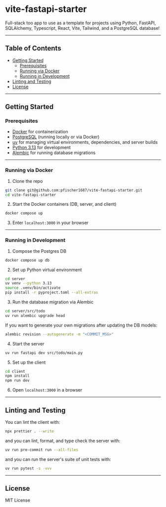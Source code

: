 # vite-fastapi-starter

Full-stack too app to use as a template for projects using Python, FastAPI, SQLAlchemy, Typescript, React, Vite,
Tailwind, and a PostgreSQL database!

---

## Table of Contents

- [Getting Started](#getting-started)
  - [Prerequisites](#prerequisites)
  - [Running via Docker](#running-via-docker)
  - [Running in Development](#running-in-development)
- [Linting and Testing](#linting-and-testing)
- [License](#license)

---

## Getting Started

### Prerequisites

- [Docker](https://www.docker.com/) for containerization
- [PostgreSQL](https://www.postgresql.org/) (running locally or via Docker)
- [uv](https://docs.astral.sh/uv/) for managing virtual environments, dependencies, and server builds
- [Python 3.13](https://www.python.org/downloads/) for development
- [Alembic](https://alembic.sqlalchemy.org/en/latest/index.html) for running database migrations

---

### Running via Docker

1. Clone the repo

```bash
git clone git@github.com:pfischer1687/vite-fastapi-starter.git
cd vite-fastapi-starter
```

2. Start the Docker containers (DB, server, and client)

```bash
docker compose up
```

3. Enter `localhost:3000` in your browser

---

### Running in Development

1. Compose the Postgres DB

```bash
docker compose up db
```

2. Set up Python virtual environment

```bash
cd server
uv venv --python 3.13
source .venv/bin/activate
pip install -r pyproject.toml --all-extras
```

3. Run the database migration via Alembic

```bash
cd server/src/todo
uv run alembic upgrade head
```

If you want to generate your own migrations after updating the DB models:

```bash
alembic revision --autogenerate -m "<COMMIT_MSG>"
```

4. Start the server

```bash
uv run fastapi dev src/todo/main.py
```

5. Set up the client

```bash
cd client
npm install
npm run dev
```

6. Open `localhost:3000` in a browser

---

## Linting and Testing

You can lint the client with:

```bash
npx prettier . --write
```

and you can lint, format, and type check the server with:

```bash
uv run pre-commit run --all-files
```

and you can run the server's suite of unit tests with:

```bash
uv run pytest -s -vvv
```

---

## License

MIT License
